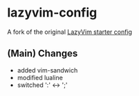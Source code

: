 # lazyvim-config

A fork of the original [LazyVim starter config](https://github.com/LazyVim/starter)

## (Main) Changes

* added vim-sandwich
* modified lualine
* switched ':' <-> ';'
